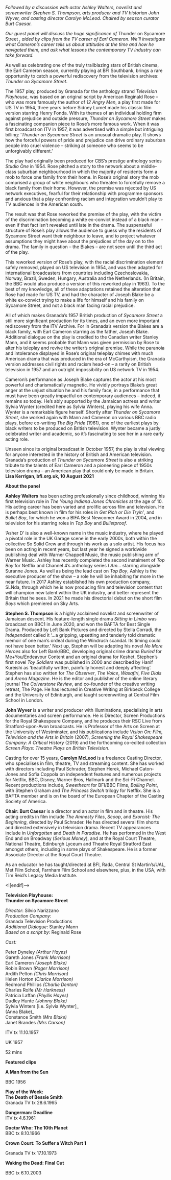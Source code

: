 

_Followed by a discussion with actor Ashley Walters, novelist and screenwriter Stephen S. Thompson, arts producer and TV historian John Wyver, and casting director Carolyn McLeod. Chaired by season curator Burt Caesar._

_Our guest panel will discuss the huge significance of_ Thunder on Sycamore Street _, aided by clips from the TV career of Earl Cameron. We’ll investigate what Cameron’s career tells us about attitudes at the time and how he navigated them, and ask what lessons the contemporary TV industry can take forward._

As well as celebrating one of the truly trailblazing stars of British cinema, the Earl Cameron season, currently playing at BFI Southbank, brings a rare opportunity to catch a powerful rediscovery from the television archives: _Thunder on Sycamore Street_.

The 1957 play, produced by Granada for the anthology strand _Television Playhouse_, was based on an original script by American Reginald Rose – who was more famously the author of  _12 Angry Men_, a play first made for US TV in 1954, three years before Sidney Lumet made his classic film version starring Henry Fonda. With its themes of an individual holding firm against prejudice and outside pressure, _Thunder on Sycamore Street_ makes a fascinating companion piece to Rose’s more famous work. When it was first broadcast on ITV in 1957, it was advertised with a simple but intriguing billing: ‘_Thunder on Sycamore Street_ is an unusual dramatic play.  It shows how the forceful powers of pride and prejudice can drive ordinary suburban people into cruel violence – striking at someone who seems to be unforgivably different.’

The play had originally been produced for CBS’s prestige anthology series _Studio One_ in 1954. Rose pitched a story to the network about a middle-class suburban neighbourhood in which the majority of residents form a mob to force one family from their home. In Rose’s original story the mob comprised a group of white neighbours who threaten to forcefully remove a black family from their home. However, the premise was rejected by US network executives, fearful for their relationship with programme sponsors and anxious that a play confronting racism and integration wouldn’t play to TV audiences in the American south.

The result was that Rose reworked the premise of the play, with the victim of the discrimination becoming a white ex-convict instead of a black man – even if that fact isn’t revealed until late in the drama. The suspenseful structure of Rose’s play allows the audience to guess why the residents of Sycamore Street want their neighbour to leave, and to project whatever assumptions they might have about the prejudices of the day on to the drama. The family in question – the Blakes – are not seen until the third act of the play.

This reworked version of Rose’s play, with the racial discrimination element safely removed, played on US television in 1954, and was then adapted for international broadcasters from countries including Czechoslovakia, Norway, Brazil, Sweden, Hungary, Australia and the Netherlands. (In Britain, the BBC would also produce a version of this reworked play in 1963).  To the best of my knowledge, all of these adaptations retained the alteration that Rose had made for US TV, and had the character of Joseph Blake be a white ex-convict trying to make a life for himself and his family on Sycamore Street, and not a black man facing racial prejudice.

All of which makes Granada’s 1957 British production of _Sycamore Street_ a still more significant production for its times, and an even more important rediscovery from the ITV Archive. For in Granada’s version the Blakes are a black family, with Earl Cameron starring as the father, Joseph Blake. Additional dialogue on the play is credited to the Canadian writer Stanley Mann, and it seems probable that Mann was given permission by Rose to alter his teleplay and revive the writer’s original premise. While the paranoia and intolerance displayed in Rose’s original teleplay chimes with much American drama that was produced in the era of McCarthyism, the Granada version addresses civil rights and racism head-on – a rarity on British television in 1957 and an outright impossibility on US network TV in 1954.

Cameron’s performance as Joseph Blake captures the actor at his most powerful and charismatically magnetic. He vividly portrays Blake’s great anger at the unjust situation he and his family face, in a performance that must have been greatly impactful on contemporary audiences – indeed, it remains so today. He’s ably supported by the Jamaican actress and writer Sylvia Wynter (credited here as Sylvia Winters), playing his wife Anna. Wynter is a remarkable figure herself. Shortly after _Thunder on Sycamore Street_, she worked again with Mann and Cameron on various BBC radio plays, before co-writing _The Big Pride_ (1961), one of the earliest plays by black writers to be produced on British television. Wynter became a justly celebrated writer and academic, so it’s fascinating to see her in a rare early acting role.

Unseen since its original broadcast in October 1957, the play is vital viewing for anyone interested in the history of British and American television. Granada’s production of _Thunder on Sycamore Street_ is also a striking tribute to the talents of Earl Cameron and a pioneering piece of 1950s television drama – an American play that could only be made in Britain.  
**Lisa Kerrigan, bfi.org.uk, 10 August 2021**

**About the panel**

**Ashley Walters** has been acting professionally since childhood, winning his first television role in _The Young Indiana Jones Chronicles_ at the age of 10. His acting career has been varied and prolific across film and television. He is perhaps best known in film for his roles in _Get Rich or Die Tryin’_, and _Bullet Boy_, for which he won a BIFA Best Newcomer Award in 2004, and in television for his starring roles in _Top Boy_ and _Bulletproof_.

‘Asher D’ is also a well-known name in the music industry, where he played a pivotal role in the UK Garage scene in the early 2000s, both within the collective So Solid Crew and through his work as a solo artist. His focus has been on acting in recent years, but last year he signed a worldwide publishing deal with Warner Chappell Music, the music publishing arm of Warner Music. Ashley has recently completed the second instalment of _Top Boy_ for Netflix and Channel 4’s anthology series _I Am..._ starring alongside Suranne Jones. As well as being the lead cast on _Top Boy_, Ashley is the executive producer of the show – a role he will be inhabiting far more in the near future. In 2017 Ashley established his own production company, SLNda, through which he is now producing film and television content that will champion new talent within the UK industry, and better represent the Britain that he sees. In 2021 he made his directorial debut on the short film _Boys_ which premiered on Sky Arts.

**Stephen S. Thompson** is a highly acclaimed novelist and screenwriter of Jamaican descent.  His feature-length single drama _Sitting in Limbo_ was broadcast on BBC1 in June 2020, and won the BAFTA for Best Single Drama. Produced by Left Bank Pictures and directed by Stella Corradi, the _Independent_ called it ‘…a gripping, upsetting and tenderly told dramatic memoir of one man’s ordeal during the Windrush scandal. Its timing could not have been better.’ Next up, Stephen will be adapting his novel _No More Heroes_ also for Left Bank/BBC, developing original crime drama _Buried_ for Me+You/Endeavour Content and an original drama for Keshet. Stephen’s first novel _Toy Soldiers_ was published in 2000 and described by Hanif Kureishi as ‘beautifully written, painfully honest and deeply affecting’. Stephen has also written for _The Observer_,  _The_ _Voice_, _Wasafiri_, _Five Dials_ and _Arena Magazine_. He is the editor and publisher of the online literary journal _The Colverstone Review_, and co-founder of the creative writing retreat, The Page. He has lectured in Creative Writing at Birkbeck College and the University of Edinburgh, and taught screenwriting at Central Film School in London.

**John Wyver** is a writer and producer with Illuminations, specialising in arts documentaries and screen performance. He is Director, Screen Productions for the Royal Shakespeare Company, and he produces their RSC Live from Stratford-upon-Avon broadcasts. He is Professor of the Arts on Screen at the University of Westminster, and his publications include _Vision On: Film, Television and the Arts in Britain_ (2007), _Screening the Royal Shakespeare Company: A Critical History_ (2019) and the forthcoming co-edited collection _Screen Plays: Theatre Plays on British Television_.

Casting for over 15 years, **Carolyn McLeod** is a freelance Casting Director, who specialises in film, theatre, TV and streaming content. She has worked with directors including Paul Schrader, Stephen Herek, Michael Caton-Jones and Sofia Coppola on independent features and numerous projects for Netflix, BBC, Disney, Warner Bros, Hallmark and the Sci-Fi Channel. Recent productions include, _Sweetheart_ for BFI/BBC Films, _Boiling Point_, with Stephen Graham and  _The Princess Switch_ trilogy for Netflix. She is a BAFTA member and is on the board of the European Chapter of the Casting Society of America.

**Chair: Burt Caesar** is a director and an actor in film and in theatre. His acting credits in film include _The Amnesty Files_, _Scoop_, and _Exorcist: The Beginning_, directed by Paul Schrader.  He has directed several film shorts and directed extensively in television drama. Recent TV appearances include in _Unforgotten_ and _Death_ _in Paradise_. He has performed in the West End and on Broadway (_Serious_ _Money_), and at the Royal Court Theatre, National Theatre, Edinburgh Lyceum and Theatre Royal Stratford East amongst others, including in some plays of Shakespeare. He is a former Associate Director at the Royal Court Theatre.

As an educator he has taught/directed at BFI, Rada, Central St Martin’s/UAL, Met Film School, Farnham Film School and elsewhere, plus, in the USA, with Tim Reid’s Legacy Media Institute.

<![endif]-->

**Television Playhouse:  
Thunder on Sycamore Street**

_Director_: Silvio Narizzano  
_Production Company_:  
Granada Television Productions  
_Additional Dialogue_: Stanley Mann  
_Based on a script by_: Reginald Rose

_Cast:_

Peter Dyneley _(Arthur Hayes)_  
Gareth Jones _(Frank Morrison)_  
Earl Cameron _(Joseph Blake)_  
Robin Brown _(Roger Morrison)_  
Ardith Pelton _(Chris Morrison)_  
Helen Horton _(Clarice Morrison)_  
Redmond Phillips _(Charlie Denton)_  
Charles Rolfe _(Mr Harkness)_  
Patricia Laffan _(Phyllis Hayes)_  
Dudley Hunte _(Johnny Blake)_  
Sylvia Winters [i.e. Sylvia Wynter]_  
(Anna Blake)_  
Constance Smith _(Mrs Blake)_  
Janet Brandes _(Mrs Carson)_

ITV tx 11.10.1957

UK 1957

52 mins

**Featured clips**

**A Man from the Sun**

BBC 1956

**Play of the Week:  
The Death of Bessie Smith**  
Granada TV tx 28.6.1965

**Dangerman: Deadline**  
ITV tx 4.6.1961

**Doctor Who: The 10th Planet**  
BBC tx 8.10.1966

**Crown Court: To Suffer a Witch Part 1**

Granada TV tx 17.10.1973

**Waking the Dead: Final Cut**

BBC tx 6.10.2003
<!--stackedit_data:
eyJoaXN0b3J5IjpbNDk0NDg1NDU2XX0=
-->